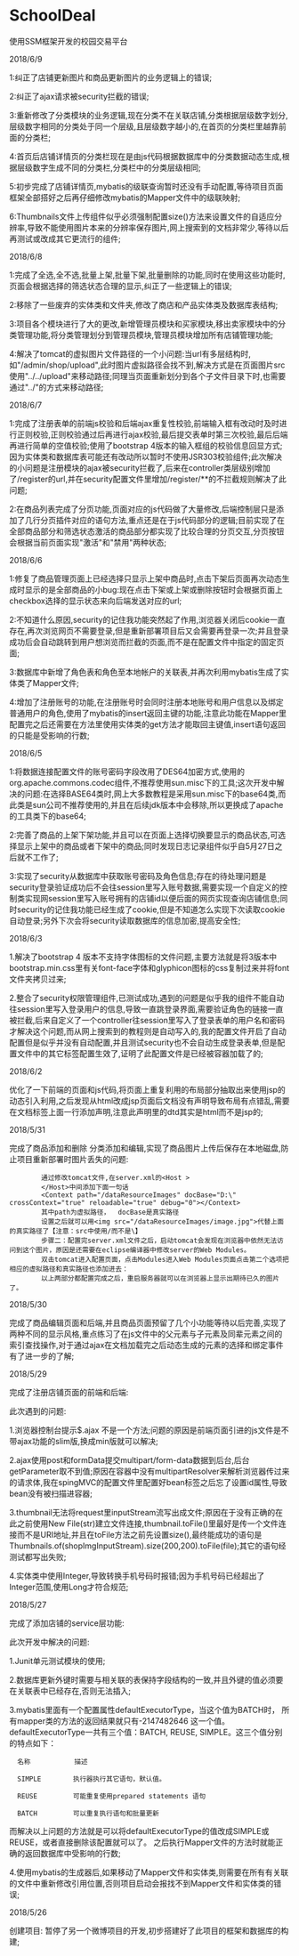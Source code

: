 # SchoolDeal
使用SSM框架开发的校园交易平台

2018/6/9

1:纠正了店铺更新图片和商品更新图片的业务逻辑上的错误;

2:纠正了ajax请求被security拦截的错误;

3:重新修改了分类模块的业务逻辑,现在分类不在关联店铺,分类根据层级数字划分,层级数字相同的分类处于同一个层级,且层级数字越小的,在首页的分类栏里越靠前面的分类栏;

4:首页后店铺详情页的分类栏现在是由js代码根据数据库中的分类数据动态生成,根据层级数字生成不同的分类栏,分类栏中的分类层级相同;

5:初步完成了店铺详情页,mybatis的级联查询暂时还没有手动配置,等待项目页面框架全部搭好之后再仔细修改mybatis的Mapper文件中的级联映射;

6:Thumbnails文件上传组件似乎必须强制配置size()方法来设置文件的自适应分辨率,导致不能使用图片本来的分辨率保存图片,网上搜索到的文档非常少,等待以后再测试或改成其它更流行的组件;


2018/6/8

1:完成了全选,全不选,批量上架,批量下架,批量删除的功能,同时在使用这些功能时,页面会根据选择的筛选状态合理的显示,纠正了一些逻辑上的错误;

2:移除了一些废弃的实体类和文件夹,修改了商店和产品实体类及数据库表结构;

3:项目各个模块进行了大的更改,新增管理员模块和买家模块,移出卖家模块中的分类管理功能,将分类管理划分到管理员模块,管理员模块增加所有店铺管理功能;

4:解决了tomcat的虚拟图片文件路径的一个小问题:当url有多层结构时,如"/admin/shop/upload",此时图片虚拟路径会找不到,解决方式是在页面图片src使用"../../upload"来移动路径;同理当页面重新划分到各个子文件目录下时,也需要通过"../"的方式来移动路径;

2018/6/7

1:完成了注册表单的前端js校验和后端ajax重复性校验,前端输入框有改动时及时进行正则校验,正则校验通过后再进行ajax校验,最后提交表单时第三次校验,最后后端再进行简单的空值校验;使用了bootstrap 4版本的输入框组的校验信息回显方式;因为实体类和数据库表可能还有改动所以暂时不使用JSR303校验组件;此次解决的小问题是注册模块的ajax被security拦截了,后来在controller类层级别增加了/register的url,并在security配置文件里增加/register/**的不拦截规则解决了此问题;

2:在商品列表完成了分页功能,页面对应的js代码做了大量修改,后端控制层只是添加了几行分页插件对应的语句方法,重点还是在于js代码部分的逻辑;目前实现了在全部商品部分和筛选状态激活的商品部分都实现了比较合理的分页交互,分页按钮会根据当前页面实现"激活"和"禁用"两种状态;

2018/6/6

1:修复了商品管理页面上已经选择只显示上架中商品时,点击下架后页面再次动态生成时显示的是全部商品的小bug:现在点击下架或上架或删除按钮时会根据页面上checkbox选择的显示状态来向后端发送对应的url; 

2:不知道什么原因,security的记住我功能突然起了作用,浏览器关闭后cookie一直存在,再次浏览网页不需要登录,但是重新部署项目后又会需要再登录一次;并且登录成功后会自动跳转到用户想浏览而拦截的页面,而不是在配置文件中指定的固定页面;

3:数据库中新增了角色表和角色至本地帐户的关联表,并再次利用mybatis生成了实体类了Mapper文件;

4:增加了注册账号的功能,在注册账号时会同时注册本地账号和用户信息以及绑定普通用户的角色,使用了mybatis的insert返回主键的功能,注意此功能在Mapper里配置完之后还需要在方法里使用实体类的get方法才能取回主键值,insert语句返回的只能是受影响的行数;


2018/6/5 

1:将数据连接配置文件的账号密码字段改用了DES64加密方式,使用的org.apache.commons.codec组件,不推荐使用sun.misc下的工具;这次开发中解决的问题:在选择BASE64类时,网上大多数教程是采用sun.misc下的base64类,而此类是sun公司不推荐使用的,并且在后续jdk版本中会移除,所以更换成了apache的工具类下的base64;
         
2:完善了商品的上架下架功能,并且可以在页面上选择切换要显示的商品状态,可选择显示上架中的商品或者下架中的商品;同时发现日志记录组件似乎自5月27日之后就不工作了;
         
3:实现了security从数据库中获取账号密码及角色信息;存在的待处理问题是security登录验证成功后不会往session里写入账号数据,需要实现一个自定义的控制类实现网session里写入账号拥有的店铺id以便后面的网页实现查询店铺信息;同时security的记住我功能已经生成了cookie,但是不知道怎么实现下次读取cookie自动登录;另外下次会将security读取数据库的信息加密,提高安全性;


2018/6/3 

1.解决了bootstrap 4 版本不支持字体图标的文件问题,主要方法就是将3版本中bootstrap.min.css里有关font-face字体和glyphicon图标的css复制过来并将font文件夹拷贝过来;
         
2.整合了security权限管理组件,已测试成功,遇到的问题是似乎我的组件不能自动往session里写入登录用户的信息,导致一直跳登录界面,需要验证角色的链接一直被拦截,后来自定义了一个controller往session里写入了登录表单的用户名和密码才解决这个问题,而从网上搜索到的教程则是自动写入的,我的配置文件开启了自动配置但是似乎并没有自动配置,并且测试security也不会自动生成登录表单,但是配置文件中的其它标签配置生效了,证明了此配置文件是已经被容器加载了的;    

2018/6/2 

优化了一下前端的页面和js代码,将页面上重复利用的布局部分抽取出来使用jsp的动态引入利用,之后发现从html改成jsp页面后文档没有声明导致布局有点错乱,需要在文档<html>标签上面一行添加声明<!DOCTYPE HTML PUBLIC "-//W3C//DTD HTML 4.01 Transitional//EN" "http://www.w3.org/TR/html4/loose.dtd">,注意此声明里的dtd其实是html而不是jsp的;

2018/5/31 

完成了商品添加和删除 分类添加和编辑,实现了商品图片上传后保存在本地磁盘,防止项目重新部署时图片丢失的问题:
            
            通过修改tomcat文件,在server.xml的<Host >          
            </Host>中间添加下面一句话
            <Context path="/dataResourceImages" docBase="D:\" crossContext="true" reloadable="true" debug="0"></Context>  
            其中path为虚拟路径，  docBase是真实路径
            设置之后就可以用<img src="/dataResourceImages/image.jpg">代替上面的真实路径了【注意：src中使用/而不是\】
            步骤二：配置完server.xml文件之后，启动tomcat会发现在浏览器中依然无法访问到这个图片，原因是还需要在eclipse编译器中修改server的Web Modules。
            双击tomcat进入配置页面，点击Modules进入Web Modules页面点击第二个选项把相应的虚拟路径和真实路径也添加进去：
            以上两部分都配置完成之后，重启服务器就可以在浏览器上显示出期待已久的图片了。

2018/5/30 

完成了商品编辑页面和后端,并且商品页面预留了几个小功能等待以后完善,实现了两种不同的显示风格,重点练习了在js文件中的父元素与子元素及同辈元素之间的索引查找操作,对于通过ajax在文档加载完之后动态生成的元素的选择和绑定事件有了进一步的了解;

2018/5/29 

完成了注册店铺页面的前端和后端:

此次遇到的问题:

1.浏览器控制台提示$.ajax 不是一个方法;问题的原因是前端页面引进的js文件是不带ajax功能的slim版,换成min版就可以解决;

2.ajax使用post和formData提交multipart/form-data数据到后台,后台getParameter取不到值;原因在容器中没有multipartResolver来解析浏览器传过来的请求体,我在spingMVC的配置文件里配置好bean标签之后忘了设置id属性,导致bean没有被扫描进容器;

3.thumbnail无法将request里inputStream流写出成文件;原因在于没有正确的在此之前使用New File(str)建立文件连接,thumbnail.toFile()里最好是传一个文件连接而不是URI地址,并且在toFile方法之前先设置size(),最终能成功的语句是Thumbnails.of(shopImgInputStream).size(200,200).toFile(file);其它的语句经测试都写出失败;

4.实体类中使用Integer,导致转换手机号码时报错;因为手机号码已经超出了Integer范围,使用Long才符合规范;

2018/5/27 

完成了添加店铺的service层功能:

此次开发中解决的问题:

1.Junit单元测试模块的使用;

2.数据库更新外键时需要与相关联的表保持字段结构的一致,并且外键的值必须要在关联表中已经存在,否则无法插入;

3.mybatis里面有一个配置属性defaultExecutorType，当这个值为BATCH时， 所有mapper类的方法的返回结果就只有-2147482646 这一个值。defaultExecutorType一共有三个值：BATCH, REUSE, SIMPLE。这三个值分别的特点如下：
  
      名称           描述
      
      SIMPLE        执行器执行其它语句，默认值。
        
      REUSE         可能重复使用prepared statements 语句
      
      BATCH         可以重复执行语句和批量更新    

  
  
而解决以上问题的方法就是可以将defaultExecutorType的值改成SIMPLE或REUSE，或者直接删除该配置就可以了。 
之后执行Mapper文件的方法时就能正确的返回数据库中受影响的行数;

4.使用mybatis的生成器后,如果移动了Mapper文件和实体类,则需要在所有有关联的文件中重新修改引用位置,否则项目启动会报找不到Mapper文件和实体类的错误;  

2018/5/26 

创建项目:
暂停了另一个微博项目的开发,初步搭建好了此项目的框架和数据库的构建;
